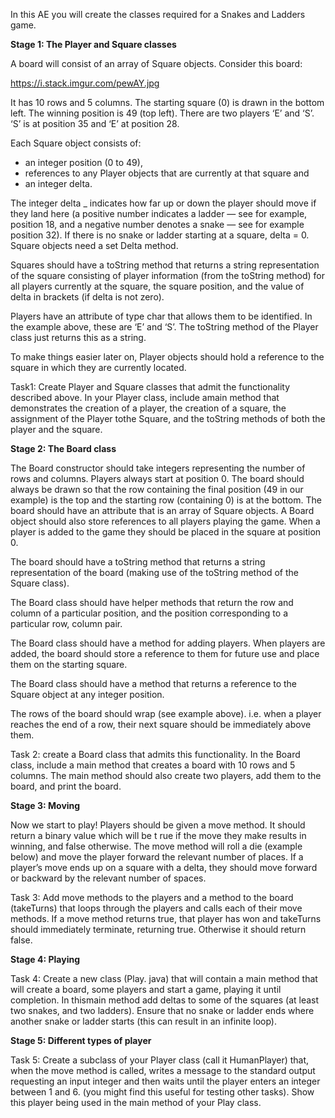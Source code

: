 In this AE you will create the classes required for a Snakes and Ladders game.

**Stage 1: The Player and Square classes**

A board will consist of an array of Square objects. Consider this board:

https://i.stack.imgur.com/pewAY.jpg

It has 10 rows and 5 columns. The starting square (0) is drawn in the bottom left. The
winning position is 49 (top left). There are two players ‘E’ and ‘S’. ‘S’ is at position 35 and ‘E’
at position 28.

Each Square object consists of:

- an integer position (0 to 49),
- references to any Player objects that are currently at that square and
- an integer delta.

The integer delta _ indicates how far up or down the player should move if they land here
(a positive number indicates a ladder — see for example, position 18, and a negative number
denotes a snake — see for example position 32). If there is no snake or ladder starting at a
square, delta = 0. Square objects need a set Delta method.

Squares should have a toString method that returns a string representation of the
square consisting of player information (from the toString method) for all players
currently at the square, the square position, and the value of delta in brackets (if delta
is not zero).

Players have an attribute of type char that allows them to be identified. In the example
above, these are ‘E’ and ‘S’. The toString method of the Player class just returns this
as a string.

To make things easier later on, Player objects should hold a reference to the square in
which they are currently located.

Task1: Create Player and Square classes that admit the functionality described above.
In your Player class, include amain method that demonstrates the creation of a player,
the creation of a square, the assignment of the Player tothe Square, and the
toString methods of both the player and the square.
 

**Stage 2: The Board class**

The Board constructor should take integers representing the number of rows and columns.
Players always start at position 0. The board should always be drawn so that the row
containing the final position (49 in our example) is the top and the starting row (containing
0) is at the bottom. The board should have an attribute that is an array of Square objects.
A Board object should also store references to all players playing the game. When a player
is added to the game they should be placed in the square at position 0.

The board should have a toString method that returns a string representation of the
board (making use of the toString method of the Square class).

The Board class should have helper methods that return the row and column of a
particular position, and the position corresponding to a particular row, column pair.

The Board class should have a method for adding players. When players are added, the
board should store a reference to them for future use and place them on the starting
square.

The Board class should have a method that returns a reference to the Square object at
any integer position.

The rows of the board should wrap (see example above). i.e. when a player reaches the
end of a row, their next square should be immediately above them.

Task 2: create a Board class that admits this functionality. In the Board class, include a
main method that creates a board with 10 rows and 5 columns. The main method should
also create two players, add them to the board, and print the board.


**Stage 3: Moving**

Now we start to play! Players should be given a move method. It should return a binary
value which will be t rue if the move they make results in winning, and false otherwise.
The move method will roll a die (example below) and move the player forward the relevant
number of places. If a player’s move ends up on a square with a delta, they should move
forward or backward by the relevant number of spaces.

Task 3: Add move methods to the players and a method to the board (takeTurns) that
loops through the players and calls each of their move methods. If a move method returns
true, that player has won and takeTurns should immediately terminate, returning
true. Otherwise it should return false.


**Stage 4: Playing**

Task 4: Create a new class (Play. java) that will contain a main method that will create a
board, some players and start a game, playing it until completion. In thismain method add
deltas to some of the squares (at least two snakes, and two ladders). Ensure that no snake
or ladder ends where another snake or ladder starts (this can result in an infinite loop).
 

**Stage 5: Different types of player**

Task 5: Create a subclass of your Player class (call it HumanPlayer) that, when the
move method is called, writes a message to the standard output requesting an input integer
and then waits until the player enters an integer between 1 and 6. (you might find this
useful for testing other tasks). Show this player being used in the main method of your
Play class.

